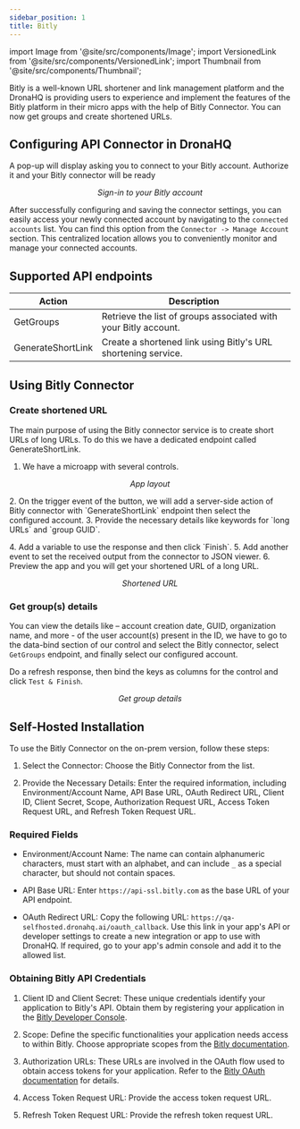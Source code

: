 ```yaml
---
sidebar_position: 1
title: Bitly
---
```


import Image from '@site/src/components/Image';
import VersionedLink from '@site/src/components/VersionedLink';
import Thumbnail from '@site/src/components/Thumbnail';


Bitly is a well-known URL shortener and link management platform and the DronaHQ is providing users to experience and implement the features of the Bitly platform in their micro apps with the help of Bitly Connector. You can now get groups and create shortened URLs.

## Configuring API Connector in DronaHQ
 
A pop-up will display asking you to connect to your Bitly account. Authorize it and your Bitly connector will be ready


<figure>
  <Thumbnail src="/img/reference/connectors/bitly/signin.png" alt="Sign-in to your Bitly account" />
  <figcaption align = "center"><i>Sign-in to your Bitly account</i></figcaption>
</figure>


After successfully configuring and saving the connector settings, you can easily access your newly connected account by navigating to the `connected accounts` list. You can find this option from the `Connector -> Manage Account` section. This centralized location allows you to conveniently monitor and manage your connected accounts.

## Supported API endpoints

| Action            | Description                                                                                       |
|---------------------|---------------------------------------------------------------------------------------------------|
| GetGroups           | Retrieve the list of groups associated with your Bitly account.                                 |
| GenerateShortLink   | Create a shortened link using Bitly's URL shortening service.                                    |

## Using Bitly Connector

### Create shortened URL

The main purpose of using the Bitly connector service is to create short URLs of long URLs. To do this we have a dedicated endpoint called GenerateShortLink.

1. We have a microapp with several controls.
<figure>
  <Thumbnail src="/img/reference/connectors/bitly/app.png" alt="App layout" />
  <figcaption align = "center"><i>App layout</i></figcaption>
</figure>
2. On the trigger event of the button, we will add a server-side action of Bitly connector with `GenerateShortLink` endpoint then select the configured account.
3. Provide the necessary details like keywords for `long URLs` and `group GUID`.
<figure>
  <Thumbnail src="/img/reference/connectors/bitly/config.jpeg" alt="Config" />
</figure>
4. Add a variable to use the response and then click `Finish`.
5. Add another event to set the received output from the connector to JSON viewer.
6. Preview the app and you will get your shortened URL of a long URL.
<figure>
  <Thumbnail src="/img/reference/connectors/bitly/short.png" alt="Shortened URL" />
  <figcaption align = "center"><i>Shortened URL</i></figcaption>
</figure>

### Get group(s) details

You can view the details like – account creation date, GUID, organization name, and more - of the user account(s) present in the ID, we have to go to the data-bind section of our control and select the Bitly connector, select `GetGroups` endpoint, and finally select our configured account.

Do a refresh response, then bind the keys as columns for the control and click `Test & Finish`.

<figure>
  <Thumbnail src="/img/reference/connectors/bitly/getgroup.png" alt="Get group details" />
  <figcaption align = "center"><i>Get group details</i></figcaption>
</figure>

## Self-Hosted Installation 

To use the Bitly Connector on the on-prem version, follow these steps:

1. Select the Connector: Choose the Bitly Connector from the list.

2. Provide the Necessary Details: Enter the required information, including Environment/Account Name, API Base URL, OAuth Redirect URL, Client ID, Client Secret, Scope, Authorization Request URL, Access Token Request URL, and Refresh Token Request URL.

### Required Fields

- Environment/Account Name: The name can contain alphanumeric characters, must start with an alphabet, and can include `_` as a special character, but should not contain spaces.
  
- API Base URL: Enter `https://api-ssl.bitly.com` as the base URL of your API endpoint.

- OAuth Redirect URL: Copy the following URL: `https://qa-selfhosted.dronahq.ai/oauth_callback`. Use this link in your app's API or developer settings to create a new integration or app to use with DronaHQ. If required, go to your app's admin console and add it to the allowed list.

### Obtaining Bitly API Credentials

1. Client ID and Client Secret: These unique credentials identify your application to Bitly's API. Obtain them by registering your application in the [Bitly Developer Console](https://dev.bitly.com/).

2. Scope: Define the specific functionalities your application needs access to within Bitly. Choose appropriate scopes from the [Bitly documentation](https://dev.bitly.com/).

3. Authorization URLs: These URLs are involved in the OAuth flow used to obtain access tokens for your application. Refer to the [Bitly OAuth documentation](https://dev.bitly.com/authentication.html) for details.

4. Access Token Request URL: Provide the access token request URL.

5. Refresh Token Request URL: Provide the refresh token request URL.